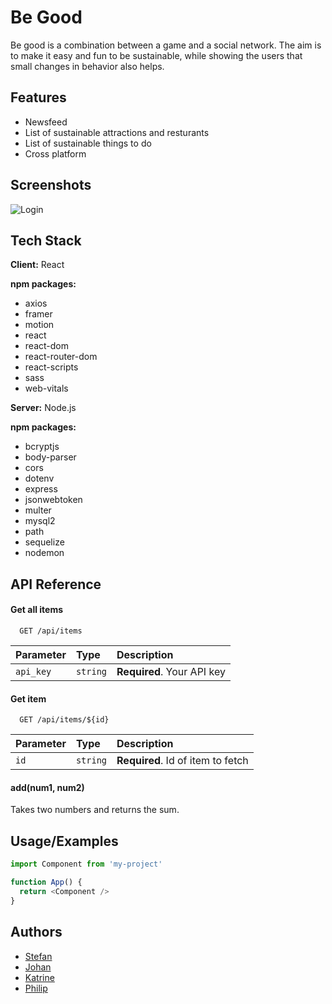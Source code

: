 
# Be Good

Be good is a combination between a game and a social network. The aim is to make it easy and fun to be sustainable, while showing the users that small changes in behavior also helps. 


## Features

- Newsfeed
- List of sustainable attractions and resturants
- List of sustainable things to do
- Cross platform


## Screenshots

![Login](https://www.awesomescreenshot.com/image/38003491?key=aefbc6b1caae25df274fb1c5d391c179)


## Tech Stack

**Client:** React
 
 **npm packages:**
 -  axios
 -  framer
 -  motion
 -  react
 -  react-dom
 -  react-router-dom
 -  react-scripts
 -  sass
 -  web-vitals

**Server:** Node.js

 **npm packages:**
   - bcryptjs
   - body-parser
   - cors
   - dotenv
   - express
   - jsonwebtoken
   - multer
   - mysql2
   - path
   - sequelize
   - nodemon

## API Reference

#### Get all items

```http
  GET /api/items
```

| Parameter | Type     | Description                |
| :-------- | :------- | :------------------------- |
| `api_key` | `string` | **Required**. Your API key |

#### Get item

```http
  GET /api/items/${id}
```

| Parameter | Type     | Description                       |
| :-------- | :------- | :-------------------------------- |
| `id`      | `string` | **Required**. Id of item to fetch |

#### add(num1, num2)

Takes two numbers and returns the sum.


## Usage/Examples

```javascript
import Component from 'my-project'

function App() {
  return <Component />
}
```


## Authors

- [Stefan](https://www.github.com/octokatherine)
- [Johan](https://www.github.com/octokatherine)
- [Katrine](https://www.github.com/octokatherine)
- [Philip](https://www.github.com/octokatherine)

